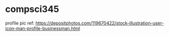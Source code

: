 # compsci345

profile pic ref: https://depositphotos.com/119670422/stock-illustration-user-icon-man-profile-businessman.html

